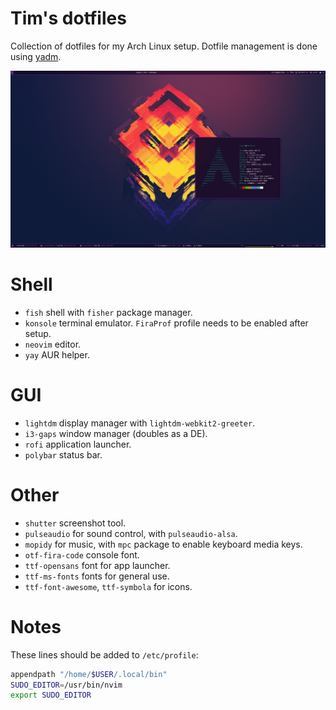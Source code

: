 # Tim's dotfiles

Collection of dotfiles for my Arch Linux setup. Dotfile management is done
using [yadm](https://github.com/TheLocehiliosan/yadm).

![Dominator Arch Linux screenshot](.assets/desktop.jpg)

# Shell

* `fish` shell with `fisher` package manager.
* `konsole` terminal emulator. `FiraProf` profile needs to be enabled after setup.
* `neovim` editor.
* `yay` AUR helper.

# GUI

* `lightdm` display manager with `lightdm-webkit2-greeter`.
* `i3-gaps` window manager (doubles as a DE).
* `rofi` application launcher.
* `polybar` status bar.

# Other

* `shutter` screenshot tool.
* `pulseaudio` for sound control, with `pulseaudio-alsa`.
* `mopidy` for music, with `mpc` package to enable keyboard media keys.
* `otf-fira-code` console font.
* `ttf-opensans` font for app launcher.
* `ttf-ms-fonts` fonts for general use.
* `ttf-font-awesome`, `ttf-symbola` for icons.

# Notes

These lines should be added to `/etc/profile`:
```bash
appendpath "/home/$USER/.local/bin"
SUDO_EDITOR=/usr/bin/nvim
export SUDO_EDITOR
```

